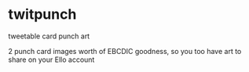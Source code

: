 # twitpunch
tweetable card punch art

2 punch card images worth of EBCDIC goodness, so you too have art
to share on your Ello account

